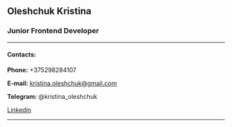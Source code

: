 ## Oleshchuk Kristina
### Junior Frontend Developer
---
#### Contacts:
**Phone:** +375298284107

**E-mail:** kristina.oleshchuk@gmail.com

**Telegram:** @kristina_oleshchuk

[Linkedin](https://www.linkedin.com/in/kristina-oleshchuk-3a400621a)
***
